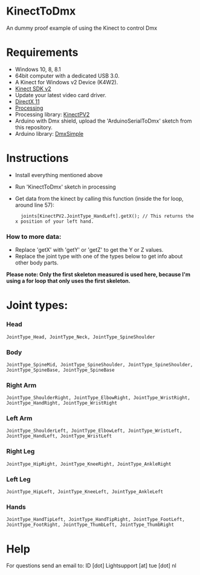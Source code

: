 # KinectToDmx
An dummy proof example of using the Kinect to control Dmx

# Requirements
- Windows 10, 8, 8.1
- 64bit computer with a dedicated USB 3.0.
- A Kinect for Windows v2 Device (K4W2).
- [Kinect SDK v2](https://developer.microsoft.com/en-us/windows/kinect)
- Update your latest video card driver.
- [DirectX 11](https://www.microsoft.com/en-us/download/details.aspx?id=17431)
- [Processing](https://processing.org/)
- Processing library: [KinectPV2](https://github.com/ThomasLengeling/KinectPV2)
- Arduino with Dmx shield, upload the 'ArduinoSerialToDmx' sketch from this repository. 
- Arduino library: [DmxSimple](https://github.com/PaulStoffregen/DmxSimple)

# Instructions
- Install everything mentioned above
- Run 'KinectToDmx' sketch in processing
- Get data from the kinect by calling this function (inside the for loop, around line 57):

        joints[KinectPV2.JointType_HandLeft].getX(); // This returns the x position of your left hand.


### How to more data: 
- Replace 'getX' with 'getY' or 'getZ' to get the Y or Z values.
- Replace the joint type with one of the types below to get info about other body parts.

**Please note: Only the first skeleton measured is used here, because I'm using a for loop that only uses the first skeleton.**

# Joint types:
### Head
    JointType_Head, JointType_Neck, JointType_SpineShoulder
### Body
    JointType_SpineMid, JointType_SpineShoulder, JointType_SpineShoulder, JointType_SpineBase, JointType_SpineBase
### Right Arm    
    JointType_ShoulderRight, JointType_ElbowRight, JointType_WristRight, JointType_HandRight, JointType_WristRight
### Left Arm
    JointType_ShoulderLeft, JointType_ElbowLeft, JointType_WristLeft, JointType_HandLeft, JointType_WristLeft
### Right Leg
    JointType_HipRight, JointType_KneeRight, JointType_AnkleRight
### Left Leg
    JointType_HipLeft, JointType_KneeLeft, JointType_AnkleLeft
### Hands
    JointType_HandTipLeft, JointType_HandTipRight, JointType_FootLeft, JointType_FootRight, JointType_ThumbLeft, JointType_ThumbRight
     

# Help

For questions send an email to: ID [dot] Lightsupport [at] tue [dot] nl
